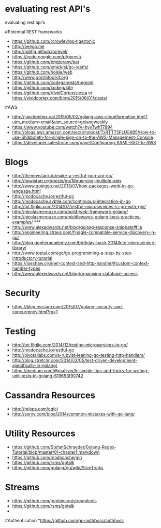 # evaluating rest API's
evaluating rest api's

#Potential REST frameworks

* https://github.com/rcrowley/go-tigertonic
* http://beego.me
* http://robfig.github.io/revel/
* https://code.google.com/p/gorest/
* https://github.com/bmizerany/pat
* https://github.com/emicklei/go-restful
* https://github.com/hoisie/web
* http://www.gorillatoolkit.org
* https://github.com/codegangsta/negroni
* https://github.com/koding/kite
* https://github.com/VividCortex/siesta or https://vividcortex.com/blog/2015/06/01/siesta/

#AWS 
* http://junctionbox.ca/2015/05/02/golang-aws-cloudformation.html?utm_medium=email&utm_source=golangweekly
* https://www.youtube.com/watch?v=hyyTwhT7894
* http://blogs.aws.amazon.com/security/post/TxRTTT5PLUE6B5/How-to-use-Shibboleth-for-single-sign-on-to-the-AWS-Management-Console
* https://developer.salesforce.com/page/Configuring-SAML-SSO-to-AWS

# Blogs

* http://thenewstack.io/make-a-restful-json-api-go/
* http://howistart.org/posts/go/1#querying-multiple-apis
* http://www.goinggo.net/2013/07/how-packages-work-in-go-language.html
* http://modocache.io/restful-go
* http://modocache.svbtle.com/continuous-integration-in-go
* http://txt.fliglio.com/2014/07/restful-microservices-in-go-with-gin/
* http://nicolasmerouze.com/build-web-framework-golang/
* http://nicolasmerouze.com/middlewares-golang-best-practices-examples/ ***
* http://www.alexedwards.net/blog/golang-response-snippets#file
* http://engineering.strava.com/finagle-compatible-service-discovery-in-go/
* http://blog.gopheracademy.com/birthday-bash-2014/kite-microservice-library/
* http://www.toptal.com/go/go-programming-a-step-by-step-introductory-tutorial
* https://joeshaw.org/net-context-and-http-handler/#custom-context-handler-types
* http://www.alexedwards.net/blog/organising-database-access

# Security

* https://blog.nvisium.com/2015/07/golang-security-and-concurrency.html?m=1

# Testing

* http://txt.fliglio.com/2014/12/testing-microservices-in-go/
* http://modocache.io/restful-go
* http://pivotallabs.com/a-rubyist-leaning-go-testing-http-handlers/
* http://blog.stretchr.com/2014/03/05/test-driven-development-specifically-in-golang/
* https://medium.com/@matryer/5-simple-tips-and-tricks-for-writing-unit-tests-in-golang-619653f90742

# Cassandra Resources

* http://relops.com/cqlc/
* http://soryy.com/blog/2014/common-mistakes-with-go-lang/

# Utility Resources

* https://github.com/StefanSchroeder/Golang-Regex-Tutorial/blob/master/01-chapter1.markdown
* https://github.com/modocache/gin
* https://github.com/rsms/gotalk
* https://github.com/golang/go/wiki/SliceTricks

# Streams

* https://github.com/jprobinson/streamtools
* https://github.com/rsms/gotalk
* 
#Authentication
*https://github.com/go-authboss/authboss
